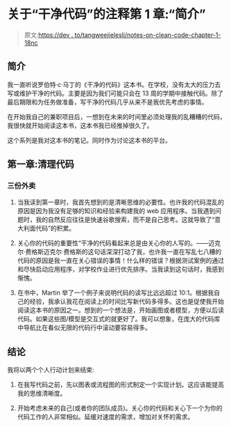 # 关于“干净代码”的注释第 1 章:“简介”

> 原文:[https://dev . to/tangweejielesli/notes-on-clean-code-chapter-1-18nc](https://dev.to/tangweejieleslie/notes-on-clean-code-chapter-1-18nc)

## [](#introduction)简介

我一直听说罗伯特·c·马丁的《干净的代码》这本书。在学校，没有太大的压力去写或维护干净的代码。主要是因为我们可能只会在 13 周的学期中接触代码。除了最后期限和为任务做准备，写干净的代码几乎从来不是我优先考虑的事情。

在开始我自己的兼职项目后，一想到在未来的时间里必须处理我的乱糟糟的代码，我很快就开始阅读这本书，这本书我已经推掉很久了。

这个系列是我对这本书的笔记。同时作为讨论这本书的平台。

## [](#chapter-1-clean-code)第一章:清理代码

### [](#three-takeaways)三份外卖

1.  当我读到第一章时，我首先想到的是清晰思维的必要性。也许我的代码混乱的原因是因为我没有足够的知识和经验来构建我的 web 应用程序。当我遇到问题时，我的自然反应往往是快速谷歌搜索，而不是自己思考。这就导致了“意大利面代码”的积累。

2.  关心你的代码的重要性“干净的代码看起来总是由关心你的人写的。——迈克尔·费格斯迈克尔·费格斯的这句话深深打动了我，也许我一直在写乱七八糟的代码的原因是我一直在关心错误的事情！什么样的错误？根据测试案例的通过和尽快启动应用程序，对学校作业进行优先排序。当我读到这句话时，我感到惭愧。

3.  在书中，Martin 举了一个例子来说明代码的读写比远远超过 10:1。根据我自己的经验，我承认我花在阅读上的时间比写新代码多得多。这也是促使我开始阅读这本书的原因之一。想到的一个想法是，开始画图或者模型，方便以后读代码。如果这些图/模型是交互式的就更好了。我可以想象，在庞大的代码库中导航比在看似无限的代码行中滚动要容易得多。

## [](#conclusion)结论

我将以两个个人行动计划来结束:

1.  在我写代码之前，先以图表或流程图的形式制定一个实现计划。这应该能提高我的思维清晰度。

2.  开始考虑未来的自己(或者你的团队成员)。关心你的代码和关心下一个为你的代码工作的人非常相似。延缓对速度的需求，增加对关怀的需求。
